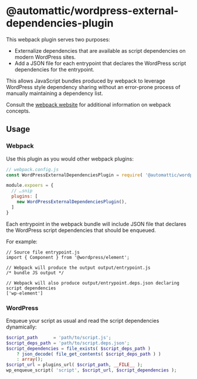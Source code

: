 # @automattic/wordpress-external-dependencies-plugin

This webpack plugin serves two purposes:

- Externalize dependencies that are available as script dependencies on modern WordPress sites.
- Add a JSON file for each entrypoint that declares the WordPress script dependencies for the
  entrypoint.

This allows JavaScript bundles produced by webpack to leverage WordPress style dependency sharing
without an error-prone process of manually maintaining a dependency list.

Consult the [webpack website](https://webpack.js.org) for additional information on webpack concepts.

## Usage

### Webpack

Use this plugin as you would other webpack plugins:

```js
// webpack.config.js
const WordPressExternalDependenciesPlugin = require( '@automattic/wordpress-external-dependencies-plugin' );

module.expoers = {
  // …snip
  plugins: [
    new WordPressExternalDependenciesPlugin(),
  ]
}
```

Each entrypoint in the webpack bundle will include JSON file that declares the WordPress script dependencies that should be enqueued.

For example:

```
// Source file entrypoint.js
import { Component } from '@wordpress/element';

// Webpack will produce the output output/entrypoint.js
/* bundle JS output */

// Webpack will also produce output/entrypoint.deps.json declaring script dependencies
['wp-element']
```

### WordPress

Enqueue your script as usual and read the script dependencies dynamically:

```php
$script_path      = 'path/to/script.js';
$script_deps_path = 'path/to/script.deps.json';
$script_dependencies = file_exists( $script_deps_path )
	? json_decode( file_get_contents( $script_deps_path ) )
	: array();
$script_url = plugins_url( $script_path, __FILE__ );
wp_enqueue_script( 'script', $script_url, $script_dependencies );
```

